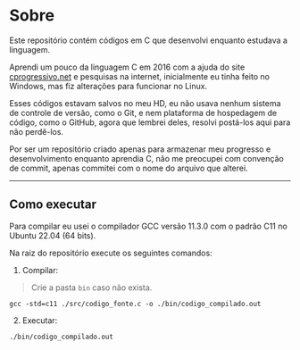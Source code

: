 # Sobre

Este repositório contém códigos em C que desenvolvi enquanto estudava a linguagem.

Aprendi um pouco da linguagem C em 2016 com a ajuda do site [cprogressivo.net](https://www.cprogressivo.net/) e pesquisas na internet, inicialmente eu tinha feito no Windows, mas fiz alterações para funcionar no Linux.

Esses códigos estavam salvos no meu HD, eu não usava nenhum sistema de controle de versão, como o Git, e nem plataforma de hospedagem de código, como o GitHub, agora que lembrei deles, resolvi postá-los aqui para não perdê-los.

Por ser um repositório criado apenas para armazenar meu progresso e desenvolvimento enquanto aprendia C, não me preocupei com convenção de commit, apenas commitei com o nome do arquivo que alterei.

---

## Como executar

Para compilar eu usei o compilador GCC versão 11.3.0 com o padrão C11 no Ubuntu 22.04 (64 bits).

Na raiz do repositório execute os seguintes comandos:

1. Compilar:
> Crie a pasta `bin` caso não exista.
```
gcc -std=c11 ./src/codigo_fonte.c -o ./bin/codigo_compilado.out
```

2. Executar:
```
./bin/codigo_compilado.out
```
